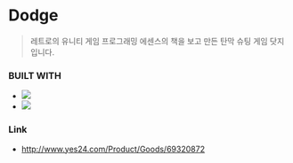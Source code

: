 # Dodge

> 레트로의 유니티 게임 프로그래밍 에센스의 책을 보고 만든 탄막 슈팅 게임 닷지 입니다.

### BUILT WITH

* <img src="https://img.shields.io/badge/Unity-000000?style=flat-square&logo=Unity&logoColor=white"/></a>
* <img src="https://img.shields.io/badge/C＃-6428B4?style=flat-square&logo=&logoColor=white"/></a>

### Link

* http://www.yes24.com/Product/Goods/69320872
